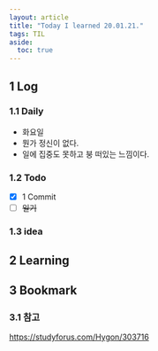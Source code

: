 ```yaml
---
layout: article
title: "Today I learned 20.01.21."
tags: TIL
aside:
  toc: true
---
```


## 1 Log

### 1.1 Daily

- 화요일
- 뭔가 정신이 없다.
- 일에 집중도 못하고 붕 떠있는 느낌이다.


### 1.2 Todo

- [x] 1 Commit
- [ ] ~~일기~~

### 1.3 idea




## 2 Learning




## 3 Bookmark
### 3.1 참고

https://studyforus.com/Hygon/303716